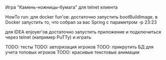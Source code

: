 Игра "Камень-ножницы-бумага" для telnet клиента

HowTo run: 
для docker fun'ов: достаточно запустить bootBuildImage, в Docker запустить то, что собрал за вас Spring с параметром -p 23:23

для IDEA enjoyer'ов достаточно запустить приложение и подключиться через telnet (например PuTTy) и играть


TODO: тесты
TODO: авторизация игроков
TODO: прикрутить БД для учета топовых игроков
TODO: красивые текстовые анимации